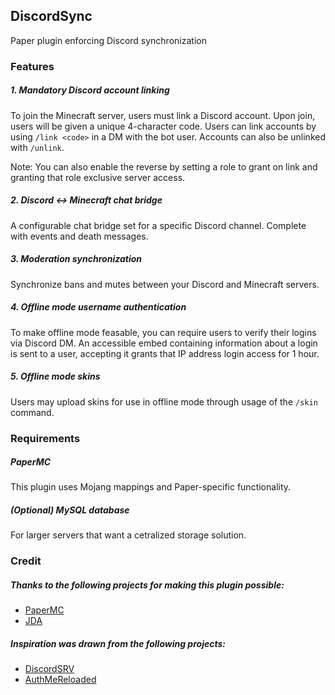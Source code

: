 ## DiscordSync
Paper plugin enforcing Discord synchronization

### Features
##### 1. Mandatory Discord account linking
To join the Minecraft server, users must link a Discord account. Upon join, users will be given a unique 4-character code.
Users can link accounts by using `/link <code>` in a DM with the bot user. Accounts can also be unlinked with `/unlink`.

Note: You can also enable the reverse by setting a role to grant on link and granting that role exclusive server access.

##### 2. Discord <-> Minecraft chat bridge
A configurable chat bridge set for a specific Discord channel. Complete with events and death messages.

##### 3. Moderation synchronization
Synchronize bans and mutes between your Discord and Minecraft servers.

##### 4. Offline mode username authentication
To make offline mode feasable, you can require users to verify their logins via Discord DM.
An accessible embed containing information about a login is sent to a user, accepting it grants that IP address login access for 1 hour.

##### 5. Offline mode skins
Users may upload skins for use in offline mode through usage of the `/skin` command.

### Requirements
##### PaperMC
This plugin uses Mojang mappings and Paper-specific functionality.
##### (Optional) MySQL database
For larger servers that want a cetralized storage solution.

### Credit
##### Thanks to the following projects for making this plugin possible:
- [PaperMC](https://papermc.io/software/paper)
- [JDA](https://github.com/discord-jda/JDA)
##### Inspiration was drawn from the following projects:
- [DiscordSRV](https://github.com/DiscordSRV/DiscordSRV)
- [AuthMeReloaded](https://github.com/AuthMe/AuthMeReloaded)
